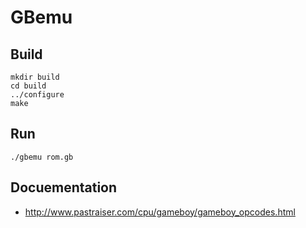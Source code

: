 GBemu
=====

## Build

```
mkdir build
cd build
../configure
make
```


## Run

```
./gbemu rom.gb
```


## Docuementation

* http://www.pastraiser.com/cpu/gameboy/gameboy_opcodes.html
